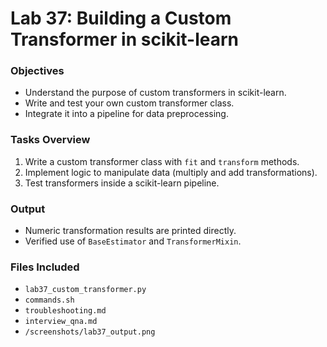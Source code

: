 # Lab 37: Building a Custom Transformer in scikit-learn

### Objectives
- Understand the purpose of custom transformers in scikit-learn.
- Write and test your own custom transformer class.
- Integrate it into a pipeline for data preprocessing.

### Tasks Overview
1. Write a custom transformer class with `fit` and `transform` methods.
2. Implement logic to manipulate data (multiply and add transformations).
3. Test transformers inside a scikit-learn pipeline.

### Output
- Numeric transformation results are printed directly.
- Verified use of `BaseEstimator` and `TransformerMixin`.

### Files Included
- `lab37_custom_transformer.py`
- `commands.sh`
- `troubleshooting.md`
- `interview_qna.md`
- `/screenshots/lab37_output.png`
